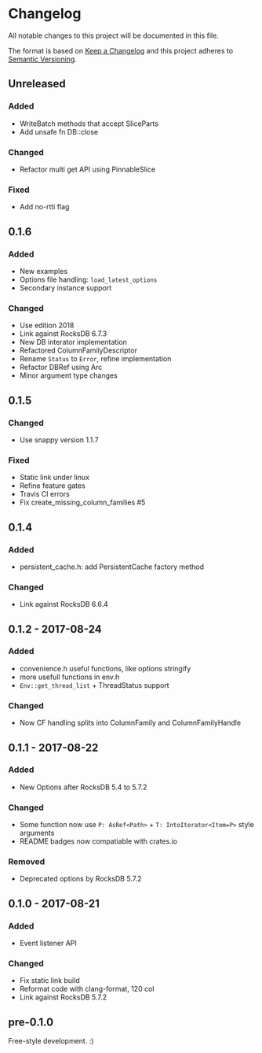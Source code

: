 # Changelog
All notable changes to this project will be documented in this file.

The format is based on [Keep a Changelog](http://keepachangelog.com/en/1.0.0/)
and this project adheres to [Semantic Versioning](http://semver.org/spec/v2.0.0.html).

## Unreleased
### Added
- WriteBatch methods that accept SliceParts
- Add unsafe fn DB::close

### Changed
- Refactor multi get API using PinnableSlice

### Fixed
- Add no-rtti flag

## 0.1.6
### Added
- New examples
- Options file handling: `load_latest_options`
- Secondary instance support

### Changed
- Use edition 2018
- Link against RocksDB 6.7.3
- New DB interator implementation
- Refactored ColumnFamilyDescriptor
- Rename `Status` to `Error`, refine implementation
- Refactor DBRef using Arc
- Minor argument type changes

## 0.1.5
### Changed
- Use snappy version 1.1.7

### Fixed
- Static link under linux
- Refine feature gates
- Travis CI errors
- Fix create_missing_column_families #5

## 0.1.4
### Added
- persistent_cache.h: add PersistentCache factory method

### Changed
- Link against RocksDB 6.6.4

## 0.1.2 - 2017-08-24
### Added
- convenience.h useful functions, like options stringify
- more usefull functions in env.h
- `Env::get_thread_list` + ThreadStatus support

### Changed
- Now CF handling splits into ColumnFamily and ColumnFamilyHandle

## 0.1.1 - 2017-08-22
### Added
- New Options after RocksDB 5.4 to 5.7.2

### Changed
- Some function now use `P: AsRef<Path>` + `T: IntoIterator<Item=P>` style arguments
- README badges now compatiable with crates.io

### Removed
- Deprecated options by RocksDB 5.7.2

## 0.1.0 - 2017-08-21
### Added
- Event listener API

### Changed
- Fix static link build
- Reformat code with clang-format, 120 col
- Link against RocksDB 5.7.2

## pre-0.1.0
Free-style development. :)
